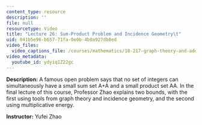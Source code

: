 ```yaml
---
content_type: resource
description: ''
file: null
resourcetype: Video
title: "Lecture 26: Sum-Product Problem and Incidence Geometry\t"
uid: 041b5e96-b657-71fa-0e0b-4b0a927db8ed
video_files:
  video_captions_file: /courses/mathematics/18-217-graph-theory-and-additive-combinatorics-fall-2019/video-lectures/lecture-26-sum-product-problem-and-incidence-geometry/ydyiq1Z22gc.vtt
video_metadata:
  youtube_id: ydyiq1Z22gc
---
```


**Description:** A famous open problem says that no set of integers can simultaneously have a small sum set A+A and a small product set AA. In the final lecture of this course, Professor Zhao explains two bounds, with the first using tools from graph theory and incidence geometry, and the second using multiplicative energy.

**Instructor:** Yufei Zhao